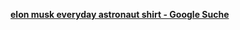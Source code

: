[**elon musk everyday astronaut shirt - Google Suche**](https://www.google.de/search?q=elon+musk+everyday+astronaut+shirt&client=safari&hl=de-de&prmd=sinv&source=lnms&tbm=vid&sa=X&ved=2ahUKEwi6iof4-ID6AhUC3qQKHdMpCRUQ_AUoBHoECAIQBA&biw=375&bih=630&dpr=3)